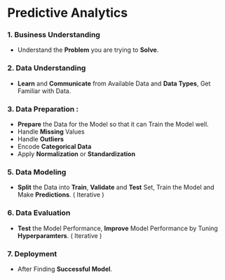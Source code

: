 # Predictive Analytics

### 1. **Business Understanding** 
- Understand the **Problem** you are trying to **Solve**.

### 2. **Data Understanding** 
- **Learn** and **Communicate** from Available Data and **Data Types**, Get Familiar with Data.

### 3. **Data Preparation** : 
- **Prepare** the Data for the Model so that it can Train the Model well. 
- Handle **Missing** Values
- Handle **Outliers**
- Encode **Categorical Data**
- Apply **Normalization** or **Standardization** 

### 5. **Data Modeling** 
- **Split** the Data into **Train**, **Validate** and **Test** Set, Train the Model and Make **Predictions**. ( Iterative )

### 6. **Data Evaluation** 
- **Test** the Model Performance, **Improve** Model Performance by Tuning **Hyperparamters**. ( Iterative )

### 7. **Deployment** 
- After Finding **Successful Model**.
